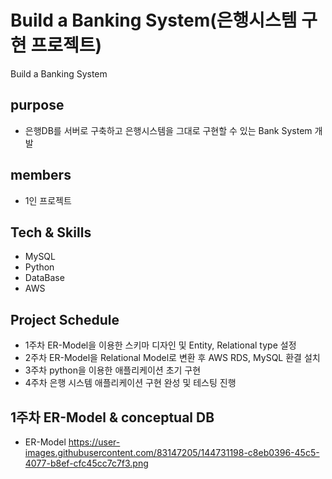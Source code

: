 # Build a Banking System(은행시스템 구현 프로젝트)
Build a Banking System
## purpose
  + 은행DB를 서버로 구축하고 은행시스템을 그대로 구현할 수 있는 Bank System 개발
  
## members
  + 1인 프로젝트
  
## Tech & Skills
  + MySQL
  + Python
  + DataBase
  + AWS

## Project Schedule
  + 1주차 ER-Model을 이용한 스키마 디자인 및 Entity, Relational type 설정
  + 2주차 ER-Model을 Relational Model로 변환 후 AWS RDS, MySQL 환결 설치
  + 3주차 python을 이용한 애플리케이션 초기 구현
  + 4주차 은행 시스템 애플리케이션 구현 완성 및 테스팅 진행

## 1주차 ER-Model & conceptual DB
  + ER-Model
   https://user-images.githubusercontent.com/83147205/144731198-c8eb0396-45c5-4077-b8ef-cfc45cc7c7f3.png
